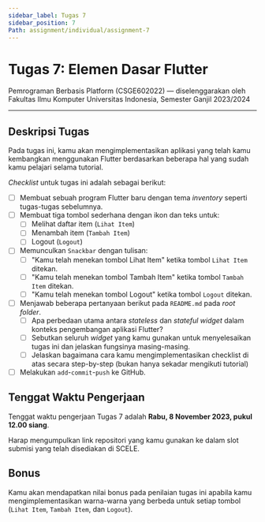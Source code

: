 ```yaml
---
sidebar_label: Tugas 7
sidebar_position: 7
Path: assignment/individual/assignment-7
---
```


# Tugas 7: Elemen Dasar Flutter

Pemrograman Berbasis Platform (CSGE602022) — diselenggarakan oleh Fakultas Ilmu Komputer Universitas Indonesia, Semester Ganjil 2023/2024

---

## Deskripsi Tugas

Pada tugas ini, kamu akan mengimplementasikan aplikasi yang telah kamu kembangkan menggunakan Flutter berdasarkan beberapa hal yang sudah kamu pelajari selama tutorial.

*Checklist* untuk tugas ini adalah sebagai berikut:

- [ ] Membuat sebuah program Flutter baru dengan tema _inventory_ seperti tugas-tugas sebelumnya.
- [ ] Membuat tiga tombol sederhana dengan ikon dan teks untuk:
    - [ ] Melihat daftar item (`Lihat Item`)
    - [ ] Menambah item (`Tambah Item`)
    - [ ] Logout (`Logout`)
- [ ] Memunculkan `Snackbar` dengan tulisan:
    - [ ] "Kamu telah menekan tombol Lihat Item" ketika tombol `Lihat Item` ditekan.
    - [ ] "Kamu telah menekan tombol Tambah Item" ketika tombol `Tambah Item` ditekan.
    - [ ] "Kamu telah menekan tombol Logout" ketika tombol `Logout` ditekan.
- [ ] Menjawab beberapa pertanyaan berikut pada `README.md` pada *root folder*.
    - [ ] Apa perbedaan utama antara _stateless_ dan _stateful widget_ dalam konteks pengembangan aplikasi Flutter?
    - [ ] Sebutkan seluruh _widget_ yang kamu gunakan untuk menyelesaikan tugas ini dan jelaskan fungsinya masing-masing.
    - [ ] Jelaskan bagaimana cara kamu mengimplementasikan checklist di atas secara step-by-step (bukan hanya sekadar mengikuti tutorial)
- [ ] Melakukan `add`-`commit`-`push` ke GitHub.

## Tenggat Waktu Pengerjaan

Tenggat waktu pengerjaan Tugas 7 adalah **Rabu, 8 November 2023, pukul 12.00 siang**.

Harap mengumpulkan link repositori yang kamu gunakan ke dalam slot submisi yang telah disediakan di SCELE.

## Bonus

Kamu akan mendapatkan nilai bonus pada penilaian tugas ini apabila kamu mengimplementasikan warna-warna yang berbeda untuk setiap tombol (`Lihat Item`, `Tambah Item`, dan `Logout`).
